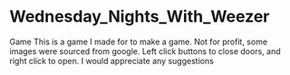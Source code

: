 # Wednesday_Nights_With_Weezer
Game
This is a game I made for to make a game.
Not for profit, some images were sourced from google.
Left click buttons to close doors, and right click to open.
I would appreciate any suggestions
